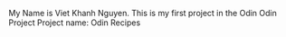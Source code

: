 My Name is Viet Khanh Nguyen.
This is my first project in the Odin Odin Project
Project name: Odin Recipes